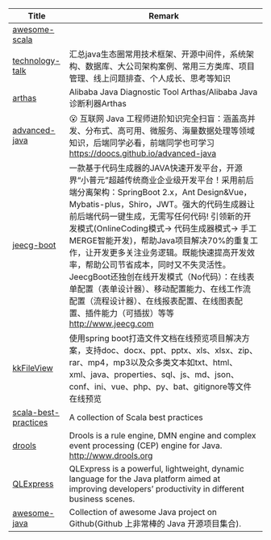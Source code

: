 | Title                             | Remark |
| --------- | ------ |
|[awesome-scala](https://github.com/lauris/awesome-scala)|
|[technology-talk](https://github.com/aalansehaiyang/technology-talk)|汇总java生态圈常用技术框架、开源中间件，系统架构、数据库、大公司架构案例、常用三方类库、项目管理、线上问题排查、个人成长、思考等知识|
|[arthas](https://github.com/alibaba/arthas)|Alibaba Java Diagnostic Tool Arthas/Alibaba Java诊断利器Arthas |
|[advanced-java](https://github.com/doocs/advanced-java)|😮 互联网 Java 工程师进阶知识完全扫盲：涵盖高并发、分布式、高可用、微服务、海量数据处理等领域知识，后端同学必看，前端同学也可学习 https://doocs.github.io/advanced-java|
|[jeecg-boot](https://github.com/zhangdaiscott/jeecg-boot)|一款基于代码生成器的JAVA快速开发平台，开源界“小普元”超越传统商业企业级开发平台！采用前后端分离架构：SpringBoot 2.x，Ant Design&Vue，Mybatis-plus，Shiro，JWT。强大的代码生成器让前后端代码一键生成，无需写任何代码! 引领新的开发模式(OnlineCoding模式-> 代码生成器模式-> 手工MERGE智能开发)，帮助Java项目解决70%的重复工作，让开发更多关注业务逻辑。既能快速提高开发效率，帮助公司节省成本，同时又不失灵活性。JeecgBoot还独创在线开发模式（No代码）：在线表单配置（表单设计器）、移动配置能力、在线工作流配置（流程设计器）、在线报表配置、在线图表配置、插件能力（可插拔）等等 http://www.jeecg.com|
|[kkFileView](https://github.com/kekingcn/kkFileView)|使用spring boot打造文件文档在线预览项目解决方案，支持doc、docx、ppt、pptx、xls、xlsx、zip、rar、mp4，mp3以及众多类文本如txt、html、xml、java、properties、sql、js、md、json、conf、ini、vue、php、py、bat、gitignore等文件在线预览|
|[scala-best-practices](https://github.com/alexandru/scala-best-practices)|A collection of Scala best practices|
|[drools](https://github.com/kiegroup/drools)|Drools is a rule engine, DMN engine and complex event processing (CEP) engine for Java. http://www.drools.org|
|[QLExpress](https://github.com/alibaba/qlExpress)|QLExpress is a powerful, lightweight, dynamic language for the Java platform aimed at improving developers’ productivity in different business scenes.|
|[awesome-java](https://github.com/Snailclimb/awesome-java)|Collection of awesome Java project on Github(Github 上非常棒的 Java 开源项目集合).|